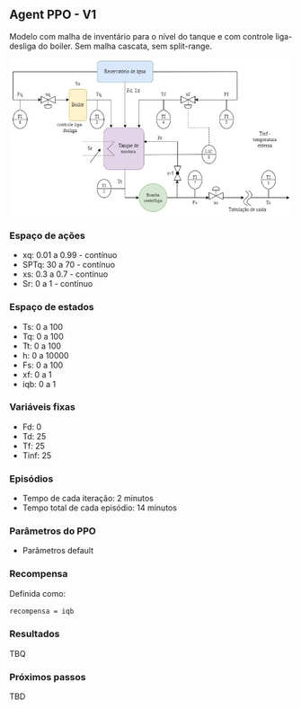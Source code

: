 ## Agent PPO - V1

Modelo com malha de inventário para o nível do tanque e com controle liga-desliga do boiler. Sem malha cascata, sem split-range.

![chuveiro](https://github.com/mpaulazamin/tcc-models-rllib/blob/agent_ppo_v1/imagens/chuveiro_controle_h.jpg)

### Espaço de ações

- xq: 0.01 a 0.99 - contínuo
- SPTq: 30 a 70 - contínuo
- xs: 0.3 a 0.7 - contínuo
- Sr: 0 a 1 - contínuo

### Espaço de estados

- Ts: 0 a 100
- Tq: 0 a 100
- Tt: 0 a 100
- h: 0 a 10000
- Fs: 0 a 100
- xf: 0 a 1
- iqb: 0 a 1

### Variáveis fixas

- Fd: 0
- Td: 25
- Tf: 25
- Tinf: 25

### Episódios

- Tempo de cada iteração: 2 minutos
- Tempo total de cada episódio: 14 minutos

### Parâmetros do PPO

- Parâmetros default

### Recompensa

Definida como:

```bash
recompensa = iqb
```

### Resultados

TBQ

### Próximos passos

TBD
